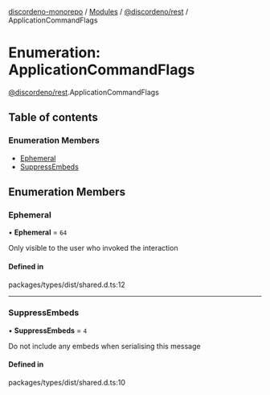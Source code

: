 [discordeno-monorepo](../README.md) / [Modules](../modules.md) / [@discordeno/rest](../modules/discordeno_rest.md) / ApplicationCommandFlags

# Enumeration: ApplicationCommandFlags

[@discordeno/rest](../modules/discordeno_rest.md).ApplicationCommandFlags

## Table of contents

### Enumeration Members

- [Ephemeral](discordeno_rest.ApplicationCommandFlags.md#ephemeral)
- [SuppressEmbeds](discordeno_rest.ApplicationCommandFlags.md#suppressembeds)

## Enumeration Members

### Ephemeral

• **Ephemeral** = `64`

Only visible to the user who invoked the interaction

#### Defined in

packages/types/dist/shared.d.ts:12

---

### SuppressEmbeds

• **SuppressEmbeds** = `4`

Do not include any embeds when serialising this message

#### Defined in

packages/types/dist/shared.d.ts:10
